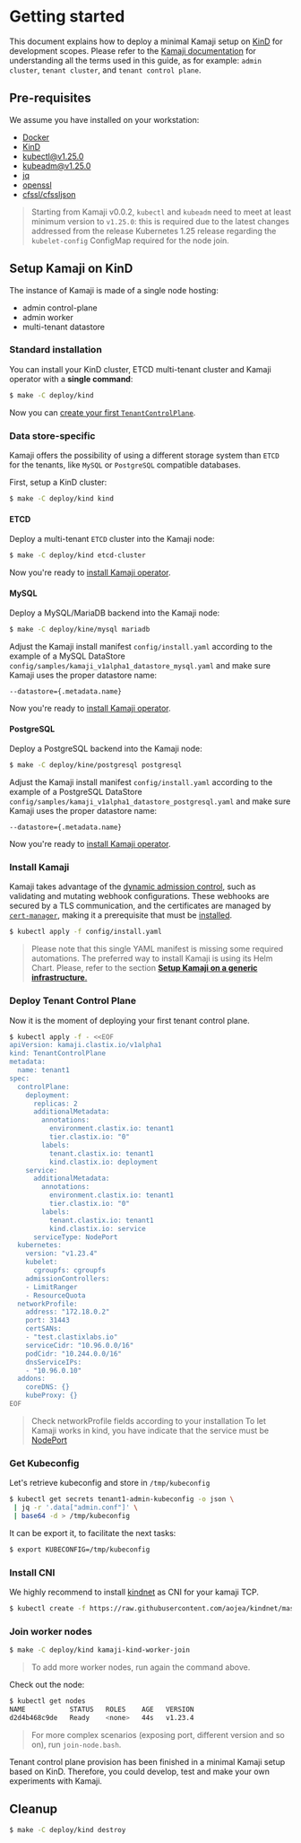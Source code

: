 # Getting started

This document explains how to deploy a minimal Kamaji setup on [KinD](https://kind.sigs.k8s.io/) for development scopes. Please refer to the [Kamaji documentation](concepts.md) for understanding all the terms used in this guide, as for example: `admin cluster`, `tenant cluster`, and `tenant control plane`.

## Pre-requisites

We assume you have installed on your workstation:

- [Docker](https://docker.com)
- [KinD](https://kind.sigs.k8s.io/)
- [kubectl@v1.25.0](https://kubernetes.io/docs/tasks/tools/#kubectl)
- [kubeadm@v1.25.0](https://kubernetes.io/docs/tasks/tools/#kubeadm)
- [jq](https://stedolan.github.io/jq/)
- [openssl](https://www.openssl.org/)
- [cfssl/cfssljson](https://github.com/cloudflare/cfssl)


> Starting from Kamaji v0.0.2, `kubectl` and `kubeadm` need to meet at least minimum version to `v1.25.0`:
> this is required due to the latest changes addressed from the release Kubernetes 1.25 release regarding the `kubelet-config` ConfigMap required for the node join.

## Setup Kamaji on KinD

The instance of Kamaji is made of a single node hosting:

- admin control-plane
- admin worker
- multi-tenant datastore

### Standard installation

You can install your KinD cluster, ETCD multi-tenant cluster and Kamaji operator with a **single command**:

```bash
$ make -C deploy/kind
```

Now you can [create your first `TenantControlPlane`](#deploy-tenant-control-plane).

### Data store-specific

Kamaji offers the possibility of using a different storage system than `ETCD` for the tenants, like `MySQL` or `PostgreSQL` compatible databases.

First, setup a KinD cluster:

```bash
$ make -C deploy/kind kind
```

#### ETCD

Deploy a multi-tenant `ETCD` cluster into the Kamaji node:

```bash
$ make -C deploy/kind etcd-cluster
```

Now you're ready to [install Kamaji operator](#install-kamaji).

#### MySQL

Deploy a MySQL/MariaDB backend into the Kamaji node:

```bash
$ make -C deploy/kine/mysql mariadb
```

Adjust the Kamaji install manifest `config/install.yaml` according to the example of a MySQL DataStore `config/samples/kamaji_v1alpha1_datastore_mysql.yaml` and make sure Kamaji uses the proper datastore name:

```
--datastore={.metadata.name}
```

Now you're ready to [install Kamaji operator](#install-kamaji).

#### PostgreSQL

Deploy a PostgreSQL backend into the Kamaji node:

```bash
$ make -C deploy/kine/postgresql postgresql
```

Adjust the Kamaji install manifest `config/install.yaml` according to the example of a PostgreSQL DataStore `config/samples/kamaji_v1alpha1_datastore_postgresql.yaml` and make sure Kamaji uses the proper datastore name:

```
--datastore={.metadata.name}
```

Now you're ready to [install Kamaji operator](#install-kamaji).

### Install Kamaji

Kamaji takes advantage of the [dynamic admission control](https://kubernetes.io/docs/reference/access-authn-authz/extensible-admission-controllers/), such as validating and mutating webhook configurations.
These webhooks are secured by a TLS communication, and the certificates are managed by [`cert-manager`](https://cert-manager.io/), making it a prerequisite that must be [installed](https://cert-manager.io/docs/installation/).

```bash
$ kubectl apply -f config/install.yaml
```

> Please note that this single YAML manifest is missing some required automations.
> The preferred way to install Kamaji is using its Helm Chart.
> Please, refer to the section [**Setup Kamaji on a generic infrastructure**.](/guides/kamaji-deployment-guide#install-kamaji-controller)

### Deploy Tenant Control Plane

Now it is the moment of deploying your first tenant control plane.

```bash
$ kubectl apply -f - <<EOF
apiVersion: kamaji.clastix.io/v1alpha1
kind: TenantControlPlane
metadata:
  name: tenant1
spec:
  controlPlane:
    deployment:
      replicas: 2
      additionalMetadata:
        annotations:
          environment.clastix.io: tenant1
          tier.clastix.io: "0"
        labels:
          tenant.clastix.io: tenant1
          kind.clastix.io: deployment
    service:
      additionalMetadata:
        annotations:
          environment.clastix.io: tenant1
          tier.clastix.io: "0"
        labels:
          tenant.clastix.io: tenant1
          kind.clastix.io: service
      serviceType: NodePort
  kubernetes:
    version: "v1.23.4"
    kubelet:
      cgroupfs: cgroupfs
    admissionControllers:
    - LimitRanger
    - ResourceQuota
  networkProfile:
    address: "172.18.0.2"
    port: 31443
    certSANs:
    - "test.clastixlabs.io"
    serviceCidr: "10.96.0.0/16"
    podCidr: "10.244.0.0/16"
    dnsServiceIPs: 
    - "10.96.0.10"
  addons:
    coreDNS: {}
    kubeProxy: {}
EOF
```

> Check networkProfile fields according to your installation
> To let Kamaji works in kind, you have indicate that the service must be [NodePort](https://kubernetes.io/docs/concepts/services-networking/service/#type-nodeport)

### Get Kubeconfig

Let's retrieve kubeconfig and store in `/tmp/kubeconfig`

```bash
$ kubectl get secrets tenant1-admin-kubeconfig -o json \
 | jq -r '.data["admin.conf"]' \
 | base64 -d > /tmp/kubeconfig
 ```

It can be export it, to facilitate the next tasks:

```bash
$ export KUBECONFIG=/tmp/kubeconfig
```

### Install CNI

We highly recommend to install [kindnet](https://github.com/aojea/kindnet) as CNI for your kamaji TCP.

```bash
$ kubectl create -f https://raw.githubusercontent.com/aojea/kindnet/master/install-kindnet.yaml
```

### Join worker nodes

```bash
$ make -C deploy/kind kamaji-kind-worker-join
```

> To add more worker nodes, run again the command above.

Check out the node:

```bash
$ kubectl get nodes
NAME           STATUS   ROLES    AGE   VERSION
d2d4b468c9de   Ready    <none>   44s   v1.23.4
```

> For more complex scenarios (exposing port, different version and so on), run `join-node.bash`.

Tenant control plane provision has been finished in a minimal Kamaji setup based on KinD. Therefore, you could develop, test and make your own experiments with Kamaji.

## Cleanup

```bash
$ make -C deploy/kind destroy
```
